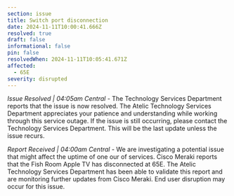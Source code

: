 ```yaml
---
section: issue
title: Switch port disconnection
date: 2024-11-11T10:00:41.666Z
resolved: true
draft: false
informational: false
pin: false
resolvedWhen: 2024-11-11T10:05:41.671Z
affected:
  - 65E
severity: disrupted
---
```

*Issue Resolved | 04:05am Central* - The Technology Services Department reports that the issue is now resolved. The Atelic Technology Services Department appreciates your patience and understanding while working through this service outage. If the issue is still occurring, please contact the Technology Services Department. This will be the last update unless the issue recurs.

*Report Received | 04:00am Central* - We are investigating a potential issue that might affect the uptime of one our of services. Cisco Meraki reports that the Fish Room Apple TV has disconnected at 65E. The Atelic Technology Services Department has  been able to validate this report and are monitoring further updates from Cisco Meraki. End user disruption may occur for this issue.